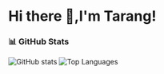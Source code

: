 # Hi there 👋,I'm Tarang!
### 📊 GitHub Stats

![GitHub stats](https://github-readme-stats.vercel.app/api?username=dhakatarang&show_icons=true&theme=radical)
![Top Languages](https://github-readme-stats.vercel.app/api/top-langs/?username=dhakatarang&layout=compact&theme=radical)


<!--
**dhakatarang/dhakatarang** is a ✨ _special_ ✨ repository because its `README.md` (this file) appears on your GitHub profile.

Here are some ideas to get you started:

- 🔭 I’m currently working on ...
- 🌱 I’m currently learning ...
- 👯 I’m looking to collaborate on ...
- 🤔 I’m looking for help with ...
- 💬 Ask me about ...
- 📫 How to reach me: ...
- 😄 Pronouns: ...
- ⚡ Fun fact: ...
-->
